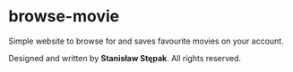 # browse-movie
Simple website to browse for and saves favourite movies on your account.

Designed and written by **Stanisław Stępak**. All rights reserved.
